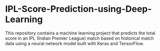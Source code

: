 # IPL-Score-Prediction-using-Deep-Learning
This repository contains a machine learning project that predicts the total score in an IPL (Indian Premier League) match based on historical match data using a neural network model built with Keras and TensorFlow.
